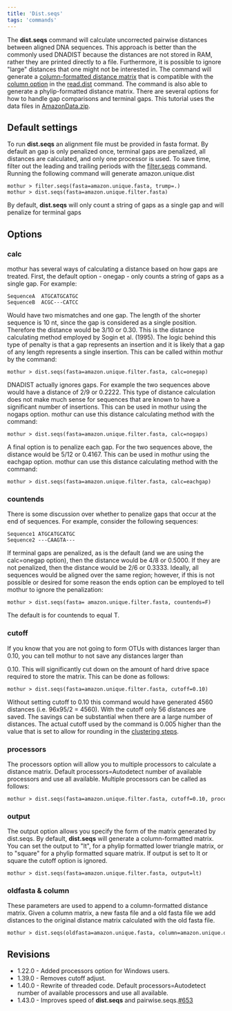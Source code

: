 ```yaml
---
title: 'Dist.seqs'
tags: 'commands'
---
```

The **dist.seqs** command will calculate uncorrected
pairwise distances between aligned DNA sequences. This approach is
better than the commonly used DNADIST because the distances are not
stored in RAM, rather they are printed directly to a file. Furthermore,
it is possible to ignore \"large\" distances that one might not be
interested in. The command will generate a [column-formatted distance
matrix](column-formatted_distance_matrix) that is compatible
with the [ column
option](read.dist#The_column_.26_name_options) in the
[read.dist](read.dist) command. The command is also able to
generate a phylip-formatted distance matrix. There are several options
for how to handle gap comparisons and terminal gaps. This tutorial uses
the data files in [ AmazonData.zip](https://mothur.s3.us-east-2.amazonaws.com/wiki/amazondata.zip).


## Default settings

To run **dist.seqs** an alignment file must be provided in fasta format. By
default an gap is only penalized once, terminal gaps are penalized, all
distances are calculated, and only one processor is used. To save time,
filter out the leading and trailing periods with the
[filter.seqs](filter.seqs) command. Running the following
command will generate amazon.unique.dist

    mothur > filter.seqs(fasta=amazon.unique.fasta, trump=.)
    mothur > dist.seqs(fasta=amazon.unique.filter.fasta)

By default, **dist.seqs** will only count a string of gaps as a single gap
and will penalize for terminal gaps

## Options

### calc

mothur has several ways of calculating a distance based on how gaps are
treated. First, the default option - onegap - only counts a string of
gaps as a single gap. For example:

    SequenceA  ATGCATGCATGC
    SequenceB  ACGC---CATCC

Would have two mismatches and one gap. The length of the shorter
sequence is 10 nt, since the gap is considered as a single position.
Therefore the distance would be 3/10 or 0.30. This is the distance
calculating method employed by Sogin et al. (1995). The logic behind
this type of penalty is that a gap represents an insertion and it is
likely that a gap of any length represents a single insertion. This can
be called within mothur by the command:

    mothur > dist.seqs(fasta=amazon.unique.filter.fasta, calc=onegap)

DNADIST actually ignores gaps. For example the two sequences above would
have a distance of 2/9 or 0.2222. This type of distance calculation does
not make much sense for sequences that are known to have a significant
number of insertions. This can be used in mothur using the nogaps
option. mothur can use this distance calculating method with the
command:

    mothur > dist.seqs(fasta=amazon.unique.filter.fasta, calc=nogaps)

A final option is to penalize each gap. For the two sequences above, the
distance would be 5/12 or 0.4167. This can be used in mothur using the
eachgap option. mothur can use this distance calculating method with the
command:

    mothur > dist.seqs(fasta=amazon.unique.filter.fasta, calc=eachgap)

### countends

There is some discussion over whether to penalize gaps that occur at the
end of sequences. For example, consider the following sequences:

    Sequence1 ATGCATGCATGC
    Sequence2 ---CAAGTA---

If terminal gaps are penalized, as is the default (and we are using the
calc=onegap option), then the distance would be 4/8 or 0.5000. If they
are not penalized, then the distance would be 2/6 or 0.3333. Ideally,
all sequences would be aligned over the same region; however, if this is
not possible or desired for some reason the ends option can be employed
to tell mothur to ignore the penalization:

    mothur > dist.seqs(fasta= amazon.unique.filter.fasta, countends=F)

The default is for countends to equal T.

### cutoff

If you know that you are not going to form OTUs with distances larger
than 0.10, you can tell mothur to not save any distances larger than

0\.10. This will significantly cut down on the amount of hard drive space
required to store the matrix. This can be done as follows:

    mothur > dist.seqs(fasta=amazon.unique.filter.fasta, cutoff=0.10)

Without setting cutoff to 0.10 this command would have generated 4560
distances (i.e. 96x95/2 = 4560). With the cutoff only 56 distances are
saved. The savings can be substantial when there are a large number of
distances. The actual cutoff used by the command is 0.005 higher than
the value that is set to allow for rounding in the [ clustering
steps](cluster#The_precision_option).

### processors

The processors option will allow you to multiple processors to calculate
a distance matrix. Default processors=Autodetect number of available
processors and use all available. Multiple processors can be called as
follows:

    mothur > dist.seqs(fasta=amazon.unique.filter.fasta, cutoff=0.10, processors=2)

### output

The output option allows you specify the form of the matrix generated by
dist.seqs. By default, **dist.seqs** will generate a column-formatted
matrix. You can set the output to \"lt\", for a phylip formatted lower
triangle matrix, or to \"square\" for a phylip formatted square matrix.
If output is set to lt or square the cutoff option is ignored.

    mothur > dist.seqs(fasta=amazon.unique.filter.fasta, output=lt)

### oldfasta & column

These parameters are used to append to a column-formatted distance
matrix. Given a column matrix, a new fasta file and a old fasta file we
add distances to the original distance matrix calculated with the old
fasta file.

    mothur > dist.seqs(oldfasta=amazon.unique.fasta, column=amazon.unique.dist, fasta=esophagus.unique.fasta) 

## Revisions

-   1.22.0 - Added processors option for Windows users.
-   1.39.0 - Removes cutoff adjust.
-   1.40.0 - Rewrite of threaded code. Default processors=Autodetect
    number of available processors and use all available.
-   1.43.0 - Improves speed of **dist.seqs** and
    pairwise.seqs.[\#653](https://github.com/mothur/mothur/issues/653)


